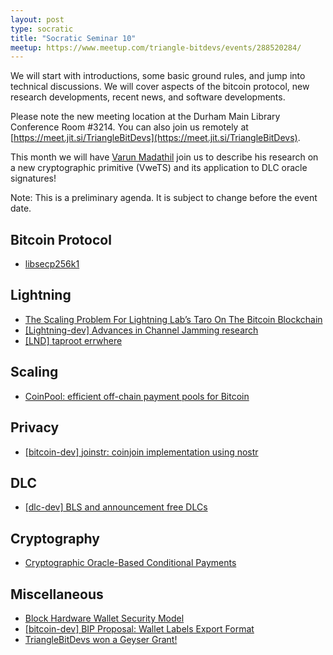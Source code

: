 ```yaml
---
layout: post
type: socratic
title: "Socratic Seminar 10"
meetup: https://www.meetup.com/triangle-bitdevs/events/288520284/
---
```


We will start with introductions, some basic ground rules, and jump into technical discussions. 
We will cover aspects of the bitcoin protocol, new research developments, recent news, and
software developments.

Please note the new meeting location at the Durham Main Library Conference Room #3214. You can 
also join us remotely at [https://meet.jit.si/TriangleBitDevs](https://meet.jit.si/TriangleBitDevs).

This month we will have [Varun Madathil](https://twitter.com/Varun_2703) join us to describe his 
research on a new cryptographic primitive (VweTS) and its application to DLC oracle signatures! 


Note: This is a preliminary agenda. It is subject to change before the event date.



## Bitcoin Protocol


- [libsecp256k1](https://github.com/bitcoin-core/secp256k1)


## Lightning


- [The Scaling Problem For Lightning Lab’s Taro On The Bitcoin Blockchain](https://bitcoinmagazine.com/technical/scaling-problem-for-lightning-labs-taro)
- [\[Lightning-dev\] Advances in Channel Jamming research](https://lists.linuxfoundation.org/pipermail/lightning-dev/2022-August/003673.html)
- [\[LND\] taproot errwhere](https://github.com/lightningnetwork/lnd/pull/6810)


## Scaling


- [CoinPool: efficient off-chain payment pools for Bitcoin](https://coinpool.dev/v0.1.pdf)


## Privacy


- [[bitcoin-dev] joinstr: coinjoin implementation using nostr](https://lists.linuxfoundation.org/pipermail/bitcoin-dev/2022-August/020875.html)


## DLC


- [\[dlc-dev\] BLS and announcement free DLCs](https://mailmanlists.org/pipermail/dlc-dev/2022-August/000149.html)


## Cryptography


- [Cryptographic Oracle-Based Conditional Payments](https://eprint.iacr.org/2022/499.pdf)


## Miscellaneous


- [Block Hardware Wallet Security Model](https://wallet.build/losing-your-keys-without-losing-your-coins/)
- [\[bitcoin-dev\] BIP Proposal: Wallet Labels Export Format](https://lists.linuxfoundation.org/pipermail/bitcoin-dev/2022-August/020887.html)
- [TriangleBitDevs won a Geyser Grant!](https://twitter.com/geyserfund/status/1567542543843205121)
